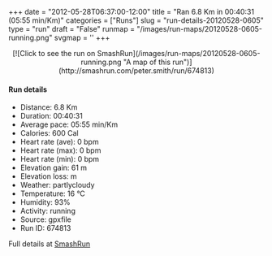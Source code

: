 +++
date = "2012-05-28T06:37:00-12:00"
title = "Ran 6.8 Km in 00:40:31 (05:55 min/Km)"
categories = ["Runs"]
slug = "run-details-20120528-0605"
type = "run"
draft = "False"
runmap = "/images/run-maps/20120528-0605-running.png"
svgmap = '<polyline points="84 100, 83 98, 85 99, 88 95, 90 86, 79 84, 68 87, 64 88, 63 88, 58 91, 48 86, 35 77, 33 71, 28 56, 26 52, 26 49, 28 46, 13 37, 10 23, 9 15, 11 6, 15 2, 22 0, 23 3, 21 12, 31 20, 35 25, 49 30, 56 34, 59 34, 60 30, 62 30, 63 33, 65 35, 74 37, 74 41">'
+++



<!--more-->

<center>
[![Click to see the run on SmashRun](/images/run-maps/20120528-0605-running.png "A map of this run")](http://smashrun.com/peter.smith/run/674813)
</center>

#### Run details

* Distance: 6.8 Km
* Duration: 00:40:31
* Average pace: 05:55 min/Km
* Calories: 600 Cal
* Heart rate (ave): 0 bpm
* Heart rate (max): 0 bpm
* Heart rate (min): 0 bpm
* Elevation gain: 61 m
* Elevation loss:  m
* Weather: partlycloudy
* Temperature: 16 &deg;C
* Humidity: 93%
* Activity: running
* Source: gpxfile
* Run ID: 674813

Full details at [SmashRun](http://smashrun.com/peter.smith/run/674813)